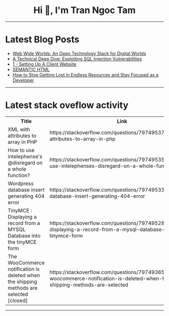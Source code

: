 <h1 align="center">Hi 👋, I'm Tran Ngoc Tam</h1>

---

# Latest Blog Posts 
<!-- BLOG-POST-LIST:START -->
- [Web Wide Worlds: An Open Technology Stack for Digital Worlds](https://dev.to/dyfi/web-wide-worlds-an-open-technology-stack-for-digital-worlds-e3p)
- [A Technical Deep Dive: Exploiting SQL Injection Vulnerabilities](https://dev.to/samueladeduntan/a-technical-deep-dive-exploiting-sql-injection-vulnerabilities-3da8)
- [1 - Setting Up A Client Website](https://dev.to/cecilionavarro/1-setting-up-a-client-website-p7l)
- [SEMANTIC HTML](https://dev.to/jackie-yins/semantic-html-3i0i)
- [How to Stop Getting Lost in Endless Resources and Stay Focused as a Developer](https://dev.to/kerkox/how-to-stop-getting-lost-in-endless-resources-and-stay-focused-as-a-developer-201m)
<!-- BLOG-POST-LIST:END -->

---

# Latest stack oveflow activity
<table>
  <tr><th>Title</th><th>Link</th></tr>
  <!-- STACKOVERFLOW:START --><tr><td>XML with attributes to array in PHP</td><td>https://stackoverflow.com/questions/79749537/xml-with-attributes-to-array-in-php</td></tr><tr><td>How to use intelephense&#39;s @disregard on a whole function?</td><td>https://stackoverflow.com/questions/79749535/how-to-use-intelephenses-disregard-on-a-whole-function</td></tr><tr><td>Wordpress database insert generating 404 error</td><td>https://stackoverflow.com/questions/79749533/wordpress-database-insert-generating-404-error</td></tr><tr><td>TinyMCE : Displaying a record from a MYSQL Database into the tinyMCE form</td><td>https://stackoverflow.com/questions/79749528/tinymce-displaying-a-record-from-a-mysql-database-into-the-tinymce-form</td></tr><tr><td>The WooCommerce notification is deleted when the shipping methods are selected [closed]</td><td>https://stackoverflow.com/questions/79749365/the-woocommerce-notification-is-deleted-when-the-shipping-methods-are-selected</td></tr><!-- STACKOVERFLOW:END -->
</table>

---


